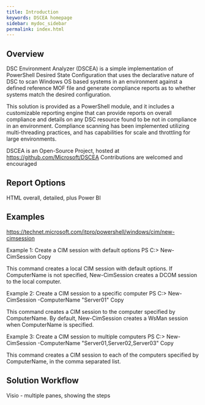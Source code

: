 ```yaml
---
title: Introduction
keywords: DSCEA homepage
sidebar: mydoc_sidebar
permalink: index.html
---
```


## Overview

DSC Environment Analyzer (DSCEA) is a simple implementation of PowerShell Desired State Configuration that uses the declarative nature of DSC to scan Windows OS based systems in an environment against a defined reference MOF file and generate compliance reports as to whether systems match the desired configuration.

This solution is provided as a PowerShell module, and it includes a customizable reporting engine that can provide reports on overall compliance and details on any DSC resource found to be not in compliance in an environment.  Compliance scanning has been implemented utilizing multi-threading practices, and has capabilities for scale and throttling for large environments.

DSCEA is an Open-Source Project, hosted at https://github.com/Microsoft/DSCEA
Contributions are welcomed and encouraged 
 
## Report Options

HTML overall, detailed, plus Power BI

## Examples

https://technet.microsoft.com/itpro/powershell/windows/cim/new-cimsession

Example 1: Create a CIM session with default options
PS C:\> New-CimSession
Copy

This command creates a local CIM session with default options. If ComputerName is not specified, New-CimSession creates a DCOM session to the local computer.

Example 2: Create a CIM session to a specific computer
PS C:\> New-CimSession -ComputerName "Server01"
Copy

This command creates a CIM session to the computer specified by ComputerName. By default, New-CimSession creates a WsMan session when ComputerName is specified.

Example 3: Create a CIM session to multiple computers
PS C:\> New-CimSession -ComputerName "Server01,Server02,Server03"
Copy

This command creates a CIM session to each of the computers specified by ComputerName, in the comma separated list.


## Solution Workflow

Visio - multiple panes, showing the steps